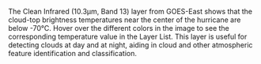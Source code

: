 The Clean Infrared (10.3&mu;m, Band 13) layer from GOES-East shows that the cloud-top brightness temperatures near the center of the hurricane are below -70&deg;C. Hover over the different colors in the image to see the corresponding temperature value in the Layer List. This layer is useful for detecting clouds at day and at night, aiding in cloud and other atmospheric feature identification and classification.
